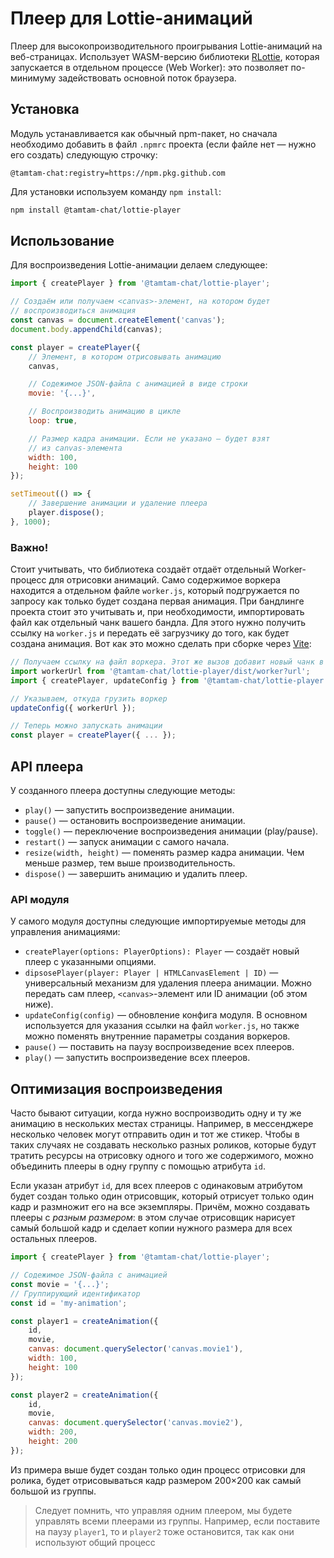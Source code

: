 # Плеер для Lottie-анимаций

Плеер для высокопроизводительного проигрывания Lottie-анимаций на веб-страницах. Использует WASM-версию библиотеки [RLottie](https://github.com/Samsung/rlottie), которая запускается в отдельном процессе (Web Worker): это позволяет по-минимуму задействовать основной поток браузера.

## Установка
Модуль устанавливается как обычный npm-пакет, но сначала необходимо добавить в файл `.npmrc` проекта (если файле нет — нужно его создать) следующую строчку:

```
@tamtam-chat:registry=https://npm.pkg.github.com
```

Для установки используем команду `npm install`:

```sh
npm install @tamtam-chat/lottie-player
```

## Использование
Для воспроизведения Lottie-анимации делаем следующее:

```js
import { createPlayer } from '@tamtam-chat/lottie-player';

// Создаём или получаем <canvas>-элемент, на котором будет
// воспроизводиться анимация
const canvas = document.createElement('canvas');
document.body.appendChild(canvas);

const player = createPlayer({
    // Элемент, в котором отрисовывать анимацию
    canvas,

    // Содежимое JSON-файла с анимацией в виде строки
    movie: '{...}',

    // Воспроизводить анимацию в цикле
    loop: true,

    // Размер кадра анимации. Если не указано — будет взят
    // из canvas-элемента
    width: 100,
    height: 100
});

setTimeout(() => {
    // Завершение анимации и удаление плеера
    player.dispose();
}, 1000);
```

### Важно!
Стоит учитывать, что библиотека создаёт отдаёт отдельный Worker-процесс для отрисовки анимаций. Само содержимое воркера находится а отдельном файле `worker.js`, который подгружается по запросу как только будет создана первая анимация. При бандлинге проекта стоит это учитывать и, при необходимости, импортировать файл как отдельный чанк вашего бандла. Для этого нужно получить ссылку на `worker.js` и передать её загрузчику до того, как будет создана анимация. Вот как это можно сделать при сборке через [Vite](https://vitejs.dev):

```js
// Получаем ссылку на файл воркера. Этот же вызов добавит новый чанк в сборку
import workerUrl from '@tamtam-chat/lottie-player/dist/worker?url';
import { createPlayer, updateConfig } from '@tamtam-chat/lottie-player';

// Указываем, откуда грузить воркер
updateConfig({ workerUrl });

// Теперь можно запускать анимации
const player = createPlayer({ ... });
```

## API плеера

У созданного плеера доступны следующие методы:

* `play()` — запустить воспроизведение анимации.
* `pause()` — остановить воспроизведение анимации.
* `toggle()` — переключение воспроизведения анимации (play/pause).
* `restart()` — запуск анимации с самого начала.
* `resize(width, height)` — поменять размер кадра анимации. Чем меньше размер, тем выше производительность.
* `dispose()` — завершить анимацию и удалить плеер.

### API модуля

У самого модуля доступны следующие импортируемые методы для управления анимациями:

* `createPlayer(options: PlayerOptions): Player` — создаёт новый плеер с указанными опциями.
* `dipsosePlayer(player: Player | HTMLCanvasElement | ID)` — универсальный механизм для удаления плеера анимации. Можно передать сам плеер, `<canvas>`-элемент или ID анимации (об этом ниже).
* `updateConfig(config)` — обновление конфига модуля. В основном используется для указания ссылки на файл `worker.js`, но также можно поменять внутренние параметры создания воркеров.
* `pause()` — поставить на паузу воспроизведение всех плееров.
* `play()` — запустить воспроизведение всех плееров.

## Оптимизация воспроизведения
Часто бывают ситуации, когда нужно воспроизводить одну и ту же анимацию в нескольких местах страницы. Например, в мессенджере несколько человек могут отправить один и тот же стикер. Чтобы в таких случаях не создавать несколько разных роликов, которые будут тратить ресурсы на отрисовку одного и того же содержимого, можно объединить плееры в одну группу с помощью атрибута `id`.

Если указан атрибут `id`, для всех плееров с одинаковым атрибутом будет создан только один отрисовщик, который отрисует только один кадр и размножит его на все экземпляры. Причём, можно создавать плееры с *разным размером*: в этом случае отрисовщик нарисует самый большой кадр и сделает копии нужного размера для всех остальных плееров.

```js
import { createPlayer } from '@tamtam-chat/lottie-player';

// Содежимое JSON-файла с анимацией
const movie = '{...}';
// Группирующий идентификатор
const id = 'my-animation';

const player1 = createAnimation({
    id,
    movie,
    canvas: document.querySelector('canvas.movie1'),
    width: 100,
    height: 100
});

const player2 = createAnimation({
    id,
    movie,
    canvas: document.querySelector('canvas.movie2'),
    width: 200,
    height: 200
});
```

Из примера выше будет создан только один процесс отрисовки для ролика, будет отрисовываться кадр размером 200×200 как самый большой из группы.

> Следует помнить, что управляя одним плеером, мы будете управлять всеми плеерами из группы. Например, если поставите на паузу `player1`, то и `player2` тоже остановится, так как они используют общий процесс
